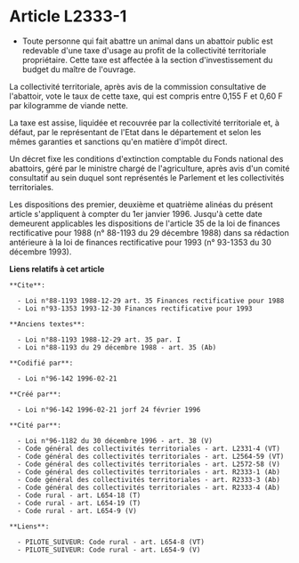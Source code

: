 # Article L2333-1

- Toute personne qui fait abattre un animal dans un abattoir public est redevable d'une taxe d'usage au profit de la
collectivité territoriale propriétaire. Cette taxe est affectée à la section d'investissement du budget du maître de
l'ouvrage.

La collectivité territoriale, après avis de la commission consultative de l'abattoir, vote le taux de cette taxe, qui est
compris entre 0,155 F et 0,60 F par kilogramme de viande nette.

La taxe est assise, liquidée et recouvrée par la collectivité territoriale et, à défaut, par le représentant de l'Etat dans
le département et selon les mêmes garanties et sanctions qu'en matière d'impôt direct.

Un décret fixe les conditions d'extinction comptable du Fonds national des abattoirs, géré par le ministre chargé de
l'agriculture, après avis d'un comité consultatif au sein duquel sont représentés le Parlement et les collectivités
territoriales.

Les dispositions des premier, deuxième et quatrième alinéas du présent article s'appliquent à compter du 1er janvier 1996.
Jusqu'à cette date demeurent applicables les dispositions de l'article 35 de la loi de finances rectificative pour 1988 (n°
88-1193 du 29 décembre 1988) dans sa rédaction antérieure à la loi de finances rectificative pour 1993 (n° 93-1353 du 30
décembre 1993).

**Liens relatifs à cet article**

	**Cite**:

	  - Loi n°88-1193 1988-12-29 art. 35 Finances rectificative pour 1988
	  - Loi n°93-1353 1993-12-30 Finances rectificative pour 1993

	**Anciens textes**:

	  - Loi n°88-1193 1988-12-29 art. 35 par. I
	  - Loi n°88-1193 du 29 décembre 1988 - art. 35 (Ab)

	**Codifié par**:

	  - Loi n°96-142 1996-02-21

	**Créé par**:

	  - Loi n°96-142 1996-02-21 jorf 24 février 1996

	**Cité par**:

	  - Loi n°96-1182 du 30 décembre 1996 - art. 38 (V)
	  - Code général des collectivités territoriales - art. L2331-4 (VT)
	  - Code général des collectivités territoriales - art. L2564-59 (VT)
	  - Code général des collectivités territoriales - art. L2572-58 (V)
	  - Code général des collectivités territoriales - art. R2333-1 (Ab)
	  - Code général des collectivités territoriales - art. R2333-3 (Ab)
	  - Code général des collectivités territoriales - art. R2333-4 (Ab)
	  - Code rural - art. L654-18 (T)
	  - Code rural - art. L654-19 (T)
	  - Code rural - art. L654-9 (V)

	**Liens**:

	  - PILOTE_SUIVEUR: Code rural - art. L654-8 (VT)
	  - PILOTE_SUIVEUR: Code rural - art. L654-9 (V)
